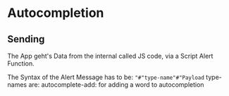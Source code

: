 # Autocompletion

## Sending
The App geht's Data from the internal called JS code, via a Script Alert Function.

The Syntax of the Alert Message has to be: `"#"type-name"#"Payload`
type-names are:
    autocomplete-add: for adding a word to autocompletion
